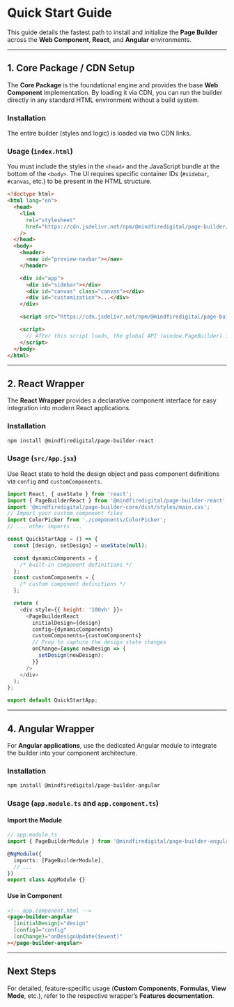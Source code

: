 # Quick Start Guide

This guide details the fastest path to install and initialize the **Page Builder** across the **Web Component**, **React**, and **Angular** environments.

---

## 1. Core Package / CDN Setup

The **Core Package** is the foundational engine and provides the base **Web Component** implementation.
By loading it via CDN, you can run the builder directly in any standard HTML environment without a build system.

### Installation

The entire builder (styles and logic) is loaded via two CDN links.

### Usage (`index.html`)

You must include the styles in the `<head>` and the JavaScript bundle at the bottom of the `<body>`.
The UI requires specific container IDs (`#sidebar`, `#canvas`, etc.) to be present in the HTML structure.

```html
<!doctype html>
<html lang="en">
  <head>
    <link
      rel="stylesheet"
      href="https://cdn.jsdelivr.net/npm/@mindfiredigital/page-builder/dist/styles/main.css"
    />
  </head>
  <body>
    <header>
      <nav id="preview-navbar"></nav>
    </header>

    <div id="app">
      <div id="sidebar"></div>
      <div id="canvas" class="canvas"></div>
      <div id="customization">...</div>
    </div>

    <script src="https://cdn.jsdelivr.net/npm/@mindfiredigital/page-builder/dist/index.js"></script>

    <script>
      // After this script loads, the global API (window.PageBuilder) is available for initialization.
    </script>
  </body>
</html>
```

---

## 2. React Wrapper

The **React Wrapper** provides a declarative component interface for easy integration into modern React applications.

### Installation

```bash
npm install @mindfiredigital/page-builder-react
```

### Usage (`src/App.jsx`)

Use React state to hold the design object and pass component definitions via `config` and `customComponents`.

```javascript
import React, { useState } from 'react';
import { PageBuilderReact } from '@mindfiredigital/page-builder-react';
import '@mindfiredigital/page-builder-core/dist/styles/main.css';
// Import your custom component files
import ColorPicker from './components/ColorPicker';
// ... other imports ...

const QuickStartApp = () => {
  const [design, setDesign] = useState(null);

  const dynamicComponents = {
    /* built-in component definitions */
  };
  const customComponents = {
    /* custom component definitions */
  };

  return (
    <div style={{ height: '100vh' }}>
      <PageBuilderReact
        initialDesign={design}
        config={dynamicComponents}
        customComponents={customComponents}
        // Prop to capture the design state changes
        onChange={async newDesign => {
          setDesign(newDesign);
        }}
      />
    </div>
  );
};

export default QuickStartApp;
```

---

## 4. Angular Wrapper

For **Angular applications**, use the dedicated Angular module to integrate the builder into your component architecture.

### Installation

```bash
npm install @mindfiredigital/page-builder-angular
```

### Usage (`app.module.ts` and `app.component.ts`)

#### Import the Module

```typescript
// app.module.ts
import { PageBuilderModule } from '@mindfiredigital/page-builder-angular';

@NgModule({
  imports: [PageBuilderModule],
  // ...
})
export class AppModule {}
```

#### Use in Component

```html
<!-- app.component.html -->
<page-builder-angular
  [initialDesign]="design"
  [config]="config"
  (onChange)="onDesignUpdate($event)"
></page-builder-angular>
```

---

## Next Steps

For detailed, feature-specific usage (**Custom Components**, **Formulas**, **View Mode**, etc.), refer to the respective wrapper’s **Features documentation**.
